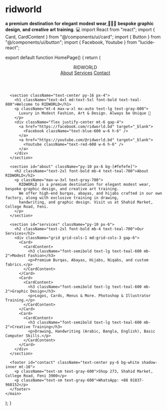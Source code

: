 # ridworld
 𝐚 𝐩𝐫𝐞𝐦𝐢𝐮𝐦 𝐝𝐞𝐬𝐭𝐢𝐧𝐚𝐭𝐢𝐨𝐧 𝐟𝐨𝐫 𝐞𝐥𝐞𝐠𝐚𝐧𝐭 𝐦𝐨𝐝𝐞𝐬𝐭 𝐰𝐞𝐚𝐫,🌟💎💎 𝐛𝐞𝐬𝐩𝐨𝐤𝐞 𝐠𝐫𝐚𝐩𝐡𝐢𝐜 𝐝𝐞𝐬𝐢𝐠𝐧, 𝐚𝐧𝐝 𝐜𝐫𝐞𝐚𝐭𝐢𝐯𝐞 𝐚𝐫𝐭 𝐭𝐫𝐚𝐢𝐧𝐢𝐧𝐠. 💻 
import React from "react";
import { Card, CardContent } from "@/components/ui/card";
import { Button } from "@/components/ui/button";
import { Facebook, Youtube } from "lucide-react";

export default function HomePage() {
  return (
    <main className="min-h-screen bg-gradient-to-b from-[#e0fff9] to-[#f6f9f7] text-gray-800">
      <header className="p-4 flex items-center justify-between shadow-md bg-white">
        <div className="text-2xl font-bold text-teal-700">RIDWORLD</div>
        <nav className="flex gap-4 text-sm">
          <a href="#about" className="hover:text-teal-600">About</a>
          <a href="#services" className="hover:text-teal-600">Services</a>
          <a href="#contact" className="hover:text-teal-600">Contact</a>
        </nav>
      </header>

      <section className="text-center py-16 px-4">
        <h1 className="text-4xl md:text-5xl font-bold text-teal-800">Welcome to RIDWORLD</h1>
        <p className="mt-4 max-w-xl mx-auto text-lg text-gray-600">
          Luxury in Modest Fashion, Art & Design. Always be Unique 🌟
        </p>
        <div className="flex justify-center mt-6 gap-4">
          <a href="https://facebook.com/ridworld.bd" target="_blank">
            <Facebook className="text-blue-600 w-6 h-6" />
          </a>
          <a href="https://youtube.com/@ridworld.bd" target="_blank">
            <Youtube className="text-red-600 w-6 h-6" />
          </a>
        </div>
      </section>

      <section id="about" className="py-10 px-6 bg-[#fefefe]">
        <h2 className="text-2xl font-bold mb-4 text-teal-700">About RIDWORLD</h2>
        <p className="max-w-3xl text-gray-700">
          RIDWORLD is a premium destination for elegant modest wear, bespoke graphic design, and creative art training.
          We offer high-end burqas, abayas, and hijabs crafted in our own factory, along with exclusive training in drawing,
          handwriting, and graphic design. Visit us at Shahid Market, College Road, Feni.
        </p>
      </section>

      <section id="services" className="py-10 px-6">
        <h2 className="text-2xl font-bold mb-4 text-teal-700">Our Services</h2>
        <div className="grid grid-cols-1 md:grid-cols-3 gap-6">
          <Card>
            <CardContent>
              <h3 className="font-semibold text-lg text-teal-600 mb-2">Modest Fashion</h3>
              <p>Premium Burqas, Abayas, Hijabs, Niqabs, and custom fabrics.</p>
            </CardContent>
          </Card>
          <Card>
            <CardContent>
              <h3 className="font-semibold text-lg text-teal-600 mb-2">Graphic Design</h3>
              <p>Logos, Cards, Menus & More. Photoshop & Illustrator Training.</p>
            </CardContent>
          </Card>
          <Card>
            <CardContent>
              <h3 className="font-semibold text-lg text-teal-600 mb-2">Creative Training</h3>
              <p>Drawing, Handwriting (Arabic, Bangla, English), Basic Computer Skills.</p>
            </CardContent>
          </Card>
        </div>
      </section>

      <footer id="contact" className="text-center py-6 bg-white shadow-inner mt-10">
        <p className="text-sm text-gray-600">Shop 273, Shahid Market, College Road, Feni 3900</p>
        <p className="text-sm text-gray-600">WhatsApp: +88 01837-968152</p>
      </footer>
    </main>
  );
}
